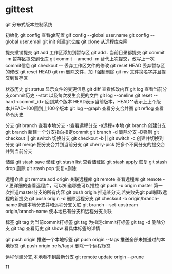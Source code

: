# gittest
git 分布式版本控制系统

初始化
git config 查看git配置
gif config --global user.name <name>
git config --global user.email <email>
git init 创建git仓库
git clone <url> 从远程库克隆

提交撤销提交
git add <file1> <file2>工作区添加到暂存区
git add . 当前目录都提交
git commit -m <message> 暂存区提交到仓库
git commit --amend -m <message> 替代上次提交，改写上一次commit信息
git checkout -- <file> 丢弃工作区文件的修改
git reset HEAD 丢弃暂存区的修改 git reset HEAD <file>
git rm <file> 删除文件，加-f强制删除
git mv <name1> <name2> 文件换名字并且提交到暂存区

状态历史
git status 显示文件的变更信息
git diff 查看修改内容
git log 查看当前分支commit历史 --stat 以及每次发生变更的文件 
git log --oneline 
git reset --hard <commit_id> 回到某个版本 HEAD表示当前版本，HEAD^^表示上上个版本,HEAD~100回到上100个版本
git log --graph 查看分支合并图
git reflog 查看命令历史

分支
git branch 查看本地分支 -r查看远程分支 -a远程+本地
git branch <dev> 创建分支
git branch <dev> <commit> 新建一个分支指向指定commit
git branch -d <dev> 删除分支 -D强制
git checkout <dev> || git switch <dev> 切换分支
git checkout -b <dev> || git switch -c <dev> 创建并切换到分支
git merge <dev> 把分支合并到当前分支
git cherry-pick <c commit-id> <d commit-id> 把多个不同分支的提交合并到当前分支

储藏
git stash save <msg>储藏
git stash list 查看储藏区
git stash apply 恢复
git stash drop 删除
git stash pop 恢复+删除

远程仓库
git remote add origin <url> 关联远程库
git remote 查看远程库
git remote -v 更详细的查看远程库，可以知道哪些可以推拉
git push -u origin master 第一次推送master分支的所有内容
git push origin <branch> 推送某分支,若失败先git pull抓取远程的新提交
git push origin -d <remote-branch> 删除远程分支
git checkout -b <branch> origin/branch-name 新建本地分支并和远程分支关联
git branch --set-upstream <branch> origin/branch-name 使本地已有分支和远程分支关联

标签
git tag <tag> 为当前commit打标签
git tag <tag> <commit> 为指定cimmit打标签
git tag -d <tag> 删除分支
git tag 查看历史
git show <tag> 看具体标签的详情

git push origin <tagname> 推送一个本地标签
git push origin --tags 推送全部未推送过的本地标签
git push origin :refs/tags/<tagname> 删除一个远程标签

远程创建分支,本地看不到最新分支
git remote update origin --prune

11